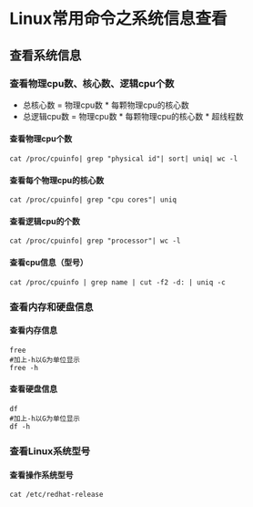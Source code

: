 # Linux常用命令之系统信息查看

## 查看系统信息

### 查看物理cpu数、核心数、逻辑cpu个数

- 总核心数 = 物理cpu数 * 每颗物理cpu的核心数
- 总逻辑cpu数 = 物理cpu数 * 每颗物理cpu的核心数 * 超线程数

#### 查看物理cpu个数

```shell
cat /proc/cpuinfo| grep "physical id"| sort| uniq| wc -l
```

#### 查看每个物理cpu的核心数

```shell
cat /proc/cpuinfo| grep "cpu cores"| uniq
```

#### 查看逻辑cpu的个数

```shell
cat /proc/cpuinfo| grep "processor"| wc -l
```

#### 查看cpu信息（型号）

```shell
cat /proc/cpuinfo | grep name | cut -f2 -d: | uniq -c
```



### 查看内存和硬盘信息

#### 查看内存信息

```shell
free
#加上-h以G为单位显示
free -h
```

#### 查看硬盘信息

```shell
df
#加上-h以G为单位显示
df -h
```



### 查看Linux系统型号

#### 查看操作系统型号

```shell
cat /etc/redhat-release
```





